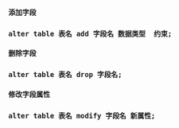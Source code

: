 #### 添加字段

### `alter table 表名 add 字段名 数据类型  约束;`

#### 

#### 删除字段

### `alter table 表名 drop 字段名;`

#### 

#### 修改字段属性

### `alter table 表名 modify 字段名 新属性;`



